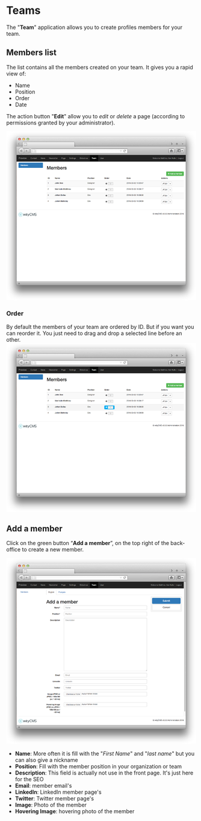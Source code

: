 # Teams

The "**Team**" application allows you to create profiles members for your team. 

## Members list

The list contains all the members created on your team. It gives you a rapid view of: 

* Name
* Position
* Order
* Date

The action button "**Edit**" allow you to *edit* or *delete* a page (according to permissions granted by your administrator).

![](team-01.png)
### Order

By default the members of your team are ordered by ID. But if you want you can reorder it. You just need to drag and drop a selected line before an other.
![](team-03.png)

## Add a member

Click on the green button “**Add a member**”, on the top right of the back-office to create a new member.

![](team-02.png)

* **Name**: More often it is fill with the "*First Name*" and "*last name*" but you can also give a nickname
* **Position**: Fill with the member position in your organization or team
* **Description**: This field is actually not use in the front page. It's just here for the SEO
* **Email**: member email's
* **LinkedIn**: LinkedIn member page's
* **Twitter**: Twitter member page's
* **Image**: Photo of the member
* **Hovering Image**: hovering photo of the member
 

 
